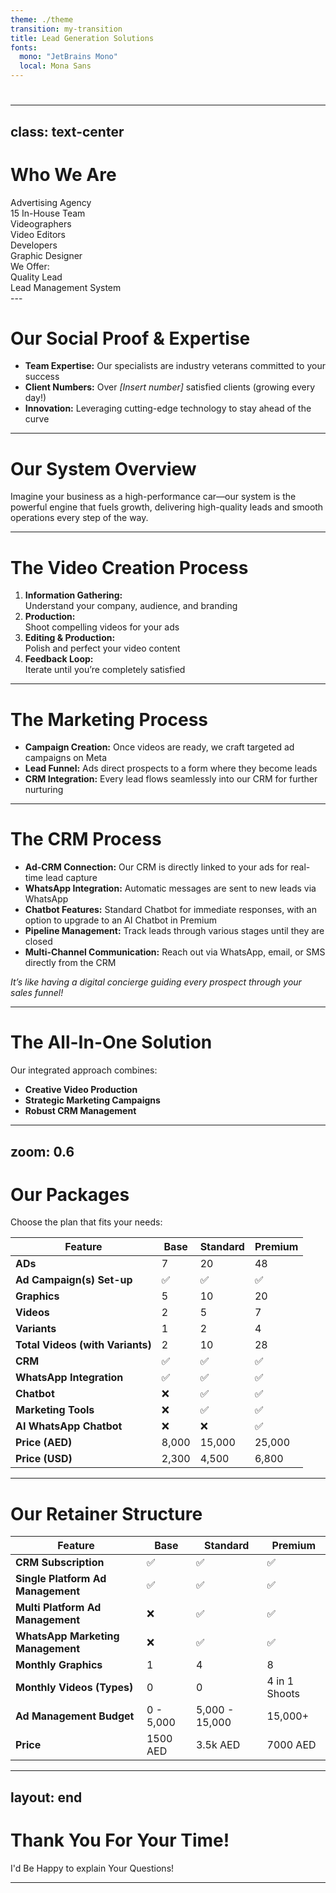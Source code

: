```yaml
---
theme: ./theme
transition: my-transition
title: Lead Generation Solutions
fonts:
  mono: "JetBrains Mono"
  local: Mona Sans
---
```


# <Morph :texts="[ 'Welcome to XMA Agency', displayText ]" />

<script setup>
import { ref, onMounted } from 'vue'

const displayText = ref("")

onMounted(() => {
  const urlParams = new URLSearchParams(window.location.search)
  const name = urlParams.get('name')
  if (name) {
    displayText.value = name
  }
})
</script>

---
class: text-center
---

# Who We Are

<div class="relative h-full -mt-10">
  <!-- Section 1: Advertising Agency -->
  <div class="absolute top-1/2 -translate-y-1/2 left-1/2 transform -translate-x-1/2" v-click.hide="1">
    <div
      v-motion
      :initial="{ opacity: 0, y: -20 }"
      :enter="{ opacity: 1, y: 0 }"
      class="text-center text-2xl font-bold"
    >
      Advertising Agency
    </div>
  </div>
  <!-- Section 2: In-House Team (Two-Column Layout) -->
  <div class="absolute top-1/2 -translate-y-1/2 left-1/2 transform -translate-x-1/2 w-full max-w-4xl">
    <div class="flex flex-col md:flex-row gap-8 justify-center items-center">
      <!-- Left Column: Team Label -->
      <div class="flex-1">
        <div
          v-click="['1','6']"
          v-motion
          :initial="{ opacity: 0, y: -20 }"
          :enter="{ opacity: 1, y: 0 }"
          class="text-xl font-semibold text-center"
        >
          15 In-House Team
        </div>
      </div>
      <!-- Right Column: Team Members -->
      <div class="flex-1 space-y-4">
        <div
          v-click="['2','6']"
          v-motion
          :initial="{ opacity: 0, x: -20 }"
          :enter="{ opacity: 1, x: 0 }"
          class="text-base text-center"
        >
          Videographers
        </div>
        <div
          v-click="['3','6']"
          v-motion
          :initial="{ opacity: 0, x: -20 }"
          :enter="{ opacity: 1, x: 0 }"
          class="text-base text-center"
        >
          Video Editors
        </div>
        <div
          v-click="['4','6']"
          v-motion
          :initial="{ opacity: 0, x: -20 }"
          :enter="{ opacity: 1, x: 0 }"
          class="text-base text-center"
        >
          Developers
        </div>
        <div
          v-click="['5','6']"
          v-motion
          :initial="{ opacity: 0, x: -20 }"
          :enter="{ opacity: 1, x: 0 }"
          class="text-base text-center"
        >
          Graphic Designer
        </div>
      </div>
    </div>
  </div>
  <!-- Section 3: Final Cards (Two-Column Layout) -->
  <div class="absolute top-1/2 -translate-y-1/2 left-1/2 transform -translate-x-1/2 w-full max-w-4xl">
    <div v-click="6" class="mb-20 text-2xl font-bold">We Offer:</div>
    <div class="flex flex-col md:flex-row gap-8 justify-center items-center">
      <div class="flex-1">
        <div
          v-click="7"
          v-motion
          :initial="{ opacity: 0, x: -20 }"
          :enter="{ opacity: 1, x: 0 }"
          class="p-4 bg-zinc-800 rounded shadow text-center"
        >
        Quality Lead
        </div>
      </div>
      <div class="flex-1">
        <div
          v-click="8"
          v-motion
          :initial="{ opacity: 0, x: -20 }"
          :enter="{ opacity: 1, x: 0 }"
          class="p-4 bg-zinc-800 rounded shadow text-center"
        >
            Lead Management System
        </div>
      </div>
    </div>
  </div>
</div>
---

# Our Social Proof & Expertise

<v-clicks>

- <div v-motion :initial="{ opacity: 0, x: -20 }" :enter="{ opacity: 1, x: 0 }"><strong>Team Expertise:</strong> Our specialists are industry veterans committed to your success</div>
- <div v-motion :initial="{ opacity: 0, x: -20 }" :enter="{ opacity: 1, x: 0 }"><strong>Client Numbers:</strong> Over <em>[Insert number]</em> satisfied clients (growing every day!)</div>
- <div v-motion :initial="{ opacity: 0, x: -20 }" :enter="{ opacity: 1, x: 0 }"><strong>Innovation:</strong> Leveraging cutting-edge technology to stay ahead of the curve</div>

</v-clicks>

---

# Our System Overview

<div v-motion :initial="{ opacity: 0, y: 20 }" :enter="{ opacity: 1, y: 0 }">
Imagine your business as a high-performance car—our system is the powerful engine that fuels growth, delivering high-quality leads and smooth operations every step of the way.
</div>

---

# The Video Creation Process

1. **Information Gathering:**
   <v-click>
    <div v-motion :initial="{ opacity: 0, x: -20 }" :enter="{ opacity: 1, x: 0 }">Understand your company, audience, and branding</div>
   </v-click>
2. **Production:**
   <v-click>
    <div v-motion :initial="{ opacity: 0, x: -20 }" :enter="{ opacity: 1, x: 0 }">Shoot compelling videos for your ads</div>
   </v-click>
3. **Editing & Production:**
   <v-click>
    <div v-motion :initial="{ opacity: 0, x: -20 }" :enter="{ opacity: 1, x: 0 }">Polish and perfect your video content</div>
   </v-click>
4. **Feedback Loop:**
   <v-click>
    <div v-motion :initial="{ opacity: 0, x: -20 }" :enter="{ opacity: 1, x: 0 }">Iterate until you’re completely satisfied</div>
   </v-click>

---

# The Marketing Process

<v-clicks>

- <div v-motion :initial="{ opacity: 0, x: -20 }" :enter="{ opacity: 1, x: 0 }"><strong>Campaign Creation:</strong> Once videos are ready, we craft targeted ad campaigns on Meta</div>
- <div v-motion :initial="{ opacity: 0, x: -20 }" :enter="{ opacity: 1, x: 0 }"><strong>Lead Funnel:</strong> Ads direct prospects to a form where they become leads</div>
- <div v-motion :initial="{ opacity: 0, x: -20 }" :enter="{ opacity: 1, x: 0 }"><strong>CRM Integration:</strong> Every lead flows seamlessly into our CRM for further nurturing</div>

</v-clicks>

---

# The CRM Process

<v-clicks>

- <div v-motion :initial="{ opacity: 0, x: -20 }" :enter="{ opacity: 1, x: 0 }"><strong>Ad-CRM Connection:</strong> Our CRM is directly linked to your ads for real-time lead capture</div>
- <div v-motion :initial="{ opacity: 0, x: -20 }" :enter="{ opacity: 1, x: 0 }"><strong>WhatsApp Integration:</strong> Automatic messages are sent to new leads via WhatsApp</div>
- <div v-motion :initial="{ opacity: 0, x: -20 }" :enter="{ opacity: 1, x: 0 }"><strong>Chatbot Features:</strong> Standard Chatbot for immediate responses, with an option to upgrade to an AI Chatbot in Premium</div>
- <div v-motion :initial="{ opacity: 0, x: -20 }" :enter="{ opacity: 1, x: 0 }"><strong>Pipeline Management:</strong> Track leads through various stages until they are closed</div>
- <div v-motion :initial="{ opacity: 0, x: -20 }" :enter="{ opacity: 1, x: 0 }"><strong>Multi-Channel Communication:</strong> Reach out via WhatsApp, email, or SMS directly from the CRM</div>

</v-clicks>

*It’s like having a digital concierge guiding every prospect through your sales funnel!*

---

# The All-In-One Solution

Our integrated approach combines:

<v-clicks>

- <div v-motion :initial="{ opacity: 0, x: -20 }" :enter="{ opacity: 1, x: 0 }"><strong>Creative Video Production</strong></div>
- <div v-motion :initial="{ opacity: 0, x: -20 }" :enter="{ opacity: 1, x: 0 }"><strong>Strategic Marketing Campaigns</strong></div>
- <div v-motion :initial="{ opacity: 0, x: -20 }" :enter="{ opacity: 1, x: 0 }"><strong>Robust CRM Management</strong></div>

</v-clicks>

---
zoom: 0.6
---

# Our Packages

Choose the plan that fits your needs:

| Feature                         | Base    | Standard | Premium |
|---------------------------------|---------|----------|---------|
| **ADs**                         | 7       | 20       | 48      |
| **Ad Campaign(s) Set-up**         | ✅      | ✅       | ✅      |
| **Graphics**                    | 5       | 10       | 20      |
| **Videos**                      | 2       | 5        | 7       |
| **Variants**                    | 1       | 2        | 4       |
| **Total Videos (with Variants)**| 2       | 10       | 28      |
| **CRM**                         | ✅      | ✅       | ✅      |
| **WhatsApp Integration**        | ✅      | ✅       | ✅      |
| **Chatbot**                     | ❌      | ✅       | ✅      |
| **Marketing Tools**             | ❌      | ✅       | ✅      |
| **AI WhatsApp Chatbot**         | ❌      | ❌       | ✅      |
| **Price (AED)**                 | 8,000   | 15,000   | 25,000  |
| **Price (USD)**                 | 2,300   | 4,500    | 6,800   |

---

# Our Retainer Structure

| Feature                        | Base      | Standard | Premium     |
|--------------------------------|-----------|----------|-------------|
| **CRM Subscription**           | ✅        | ✅       | ✅          |
| **Single Platform Ad Management** | ✅      | ✅       | ✅          |
| **Multi Platform Ad Management**  | ❌      | ✅       | ✅          |
| **WhatsApp Marketing Management** | ❌      | ✅       | ✅          |
| **Monthly Graphics**           | 1         | 4        | 8           |
| **Monthly Videos (Types)**     | 0         | 0        | 4 in 1 Shoots |
| **Ad Management Budget**       | 0 - 5,000 | 5,000 - 15,000 | 15,000+ |
| **Price**                      | 1500 AED  | 3.5k AED | 7000 AED    |

---
layout: end
---

# Thank You For Your Time!

<div v-motion :initial="{ opacity: 0, y: 20 }" :enter="{ opacity: 1, y: 0 }">
    I'd Be Happy to explain Your Questions! 
</div>

---
